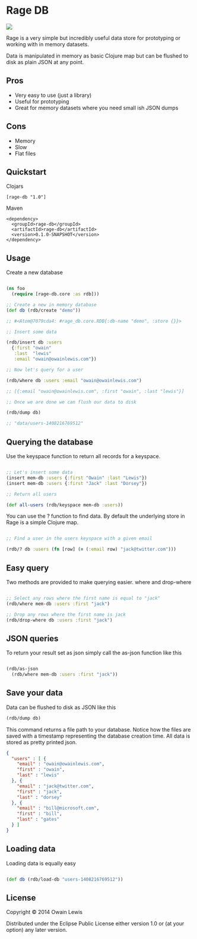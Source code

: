 # Rage DB

![](https://travis-ci.org/owainlewis/rage-db.svg)

Rage is a very simple but incredibly useful data store for prototyping or working with in memory datasets.

Data is manipulated in memory as basic Clojure map but can be flushed to disk as plain JSON at any point.

## Pros

+ Very easy to use (just a library)
+ Useful for prototyping
+ Great for memory datasets where you need small ish JSON dumps

## Cons

+ Memory
+ Slow
+ Flat files

## Quickstart

Clojars

```
[rage-db "1.0"]
```

Maven

```
<dependency>
  <groupId>rage-db</groupId>
  <artifactId>rage-db</artifactId>
  <version>0.1.0-SNAPSHOT</version>
</dependency>
```

## Usage

Create a new database

```clojure

(ns foo
  (require [rage-db.core :as rdb]))

;; Create a new in memory database
(def db (rdb/create "demo"))

;; #<Atom@7079cda4: #rage_db.core.RDB{:db-name "demo", :store {}}>

;; Insert some data

(rdb/insert db :users
  {:first "owain"
   :last  "lewis"
   :email "owain@owainlewis.com"})

;; Now let's query for a user

(rdb/where db :users :email "owain@owainlewis.com")

;; [{:email "owain@owainlewis.com", :first "owain", :last "lewis"}]

;; Once we are done we can flush our data to disk

(rdb/dump db)

;; "data/users-1408216769512"

```

## Querying the database

Use the keyspace function to return all records for a keyspace.

```clojure

;; Let's insert some data
(insert mem-db :users {:first "Owain" :last "Lewis"})
(insert mem-db :users {:first "Jack" :last "Dorsey"})

;; Return all users

(def all-users (rdb/keyspace mem-db :users))

```

You can use the ? function to find data. By default the underlying store in Rage is a simple Clojure map.

```clojure

;; Find a user in the users keyspace with a given email

(rdb/? db :users (fn [row] (= (:email row) "jack@twitter.com")))

```

## Easy query

Two methods are provided to make querying easier. where and drop-where

```clojure

;; Select any rows where the first name is equal to "jack"
(rdb/where mem-db :users :first "jack")

;; Drop any rows where the first name is jack
(rdb/drop-where db :users :first "jack")

```

## JSON queries

To return your result set as json simply call the as-json function like this

```clojure

(rdb/as-json
  (rdb/where mem-db :users :first "jack"))

```

## Save your data

Data can be flushed to disk as JSON like this

```clojure
(rdb/dump db)
```

This command returns a file path to your database. Notice how the files are saved with a timestamp
representing the database creation time. All data is stored as pretty printed json.

```json
{
  "users" : [ {
    "email" : "owain@owainlewis.com",
    "first" : "owain",
    "last" : "lewis"
  }, {
    "email" : "jack@twitter.com",
    "first" : "jack",
    "last" : "dorsey"
  }, {
    "email" : "bill@microsoft.com",
    "first" : "bill",
    "last" : "gates"
  } ]
}
```

## Loading data

Loading data is equally easy

```clojure

(def db (rdb/load-db "users-1408216769512"))

```

## License

Copyright © 2014 Owain Lewis

Distributed under the Eclipse Public License either version 1.0 or (at
your option) any later version.
